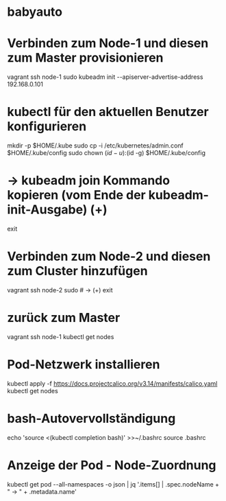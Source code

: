 # babyauto

# Verbinden zum Node-1 und diesen zum Master provisionieren
vagrant ssh node-1
sudo kubeadm init --apiserver-advertise-address 192.168.0.101
# kubectl für den aktuellen Benutzer konfigurieren
mkdir -p $HOME/.kube
sudo cp -i /etc/kubernetes/admin.conf $HOME/.kube/config
sudo chown $(id -u):$(id -g) $HOME/.kube/config
# -> kubeadm join Kommando kopieren (vom Ende der kubeadm-init-Ausgabe) (<STRG>+<Einfg>)
exit

# Verbinden zum Node-2 und diesen zum Cluster hinzufügen
vagrant ssh node-2
sudo # -> (<SHIFT>+<Einfg>)
exit

# zurück zum Master
vagrant ssh node-1
kubectl get nodes
# Pod-Netzwerk installieren
kubectl apply -f https://docs.projectcalico.org/v3.14/manifests/calico.yaml
kubectl get nodes
# bash-Autovervollständigung
echo 'source <(kubectl completion bash)' >>~/.bashrc
source .bashrc

# Anzeige der Pod - Node-Zuordnung
kubectl get pod --all-namespaces -o json | jq '.items[] | .spec.nodeName + " -> " + .metadata.name'